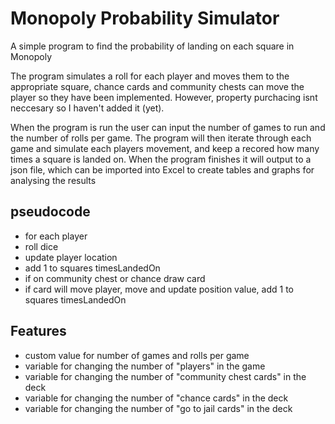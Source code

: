 # Monopoly Probability Simulator
A simple program to find the probability of landing on each square in Monopoly

The program simulates a roll for each player and moves them to the appropriate square, 
chance cards and community chests can move the player so they have been implemented. 
However, property purchacing isnt neccesary so I haven't added it (yet). 

When the program is run the user can input the number of games to run and the number of rolls per game.
The program will then iterate through each game and simulate each players movement, 
and keep a recored how many times a square is landed on. When the program finishes it will output to a json file, 
which can be imported into Excel to create tables and graphs for analysing the results

## pseudocode
- for each player
- roll dice
- update player location
- add 1 to squares timesLandedOn
- if on community chest or chance draw card
- if card will move player, move and update position value, add 1 to squares timesLandedOn

## Features
- custom value for number of games and rolls per game
- variable for changing the number of "players" in the game
- variable for changing the number of "community chest cards" in the deck
- variable for changing the number of "chance cards" in the deck
- variable for changing the number of "go to jail cards" in the deck
